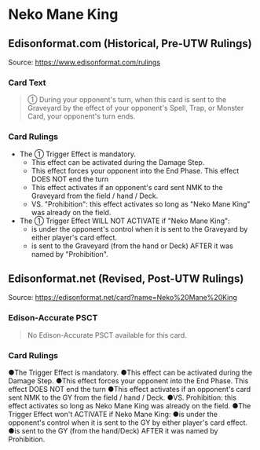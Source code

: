 # Neko Mane King

## Edisonformat.com (Historical, Pre-UTW Rulings)

Source: https://www.edisonformat.com/rulings

### Card Text

> ① During your opponent's turn, when this card is sent to the Graveyard by the effect of your opponent's Spell, Trap, or Monster Card, your opponent's turn ends.

### Card Rulings

*   The ① Trigger Effect is mandatory.
    *   This effect can be activated during the Damage Step.
    *   This effect forces your opponent into the End Phase. This effect DOES NOT end the turn
    *   This effect activates if an opponent's card sent NMK to the Graveyard from the field / hand / Deck.
    *   VS. "Prohibition": this effect activates so long as "Neko Mane King" was already on the field.
*   The ① Trigger Effect WILL NOT ACTIVATE if "Neko Mane King":
    *   is under the opponent's control when it is sent to the Graveyard by either player's card effect.
    *   is sent to the Graveyard (from the hand or Deck) AFTER it was named by "Prohibition".

## Edisonformat.net (Revised, Post-UTW Rulings)

Source: https://edisonformat.net/card?name=Neko%20Mane%20King

### Edison-Accurate PSCT

> No Edison-Accurate PSCT available for this card.

### Card Rulings

●The Trigger Effect is mandatory.
●This effect can be activated during the Damage Step.
●This effect forces your opponent into the End Phase. This effect DOES NOT end the turn
●This effect activates if an opponent's card sent NMK to the GY from the field / hand / Deck.
●VS. Prohibition: this effect activates so long as Neko Mane King was already on the field.
●The Trigger Effect won't ACTIVATE if Neko Mane King:
●is under the opponent's control when it is sent to the GY by either player's card effect.
●is sent to the GY (from the hand/Deck) AFTER it was named by Prohibition.
            